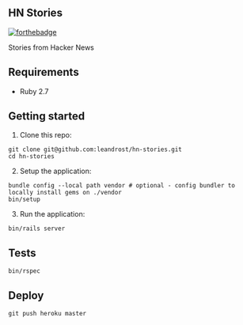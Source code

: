 ## HN Stories
[![forthebadge](https://forthebadge.com/images/badges/built-with-love.svg)](https://forthebadge.com)

Stories from Hacker News

## Requirements

- Ruby 2.7

## Getting started

1. Clone this repo:
```
git clone git@github.com:leandrost/hn-stories.git
cd hn-stories
```

2. Setup the application:
```
bundle config --local path vendor # optional - config bundler to locally install gems on ./vendor
bin/setup
```

3. Run the application:
```
bin/rails server
```

## Tests

```
bin/rspec
```

## Deploy

```
git push heroku master
```
